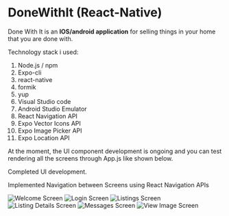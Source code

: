 # DoneWithIt (React-Native)

Done With It is an **IOS/android application** for selling things in your home that you are done with. 

Technology stack i used:
  1. Node.js / npm
  2. Expo-cli
  3. react-native
  4. formik
  5. yup
  6. Visual Studio code 
  7. Android Studio Emulator
  8. React Navigation API
  9. Expo Vector Icons API
  10. Expo Image Picker API
  11. Expo Location API

At the moment, the UI component development is ongoing and you can test rendering all the screens through App.js like shown below.

Completed UI development.

Implemented Navigation between Screens using React Navigation APIs

![Welcome Screen](https://user-images.githubusercontent.com/53824950/131983749-5fc3f2d8-9e36-4362-b389-e098cd9912e8.png)
![Login Screen](https://user-images.githubusercontent.com/53824950/131983877-40815987-2ece-4a71-9899-b7f4932b6827.png)
![Listings Screen](https://user-images.githubusercontent.com/53824950/131983983-aace9716-3762-4726-b360-fa5c95ec1b66.png)
![Listing Details Screen](https://user-images.githubusercontent.com/53824950/131984061-8d7a7475-89eb-49f0-b214-f499c5779c4c.png)
![Messages Screen](https://user-images.githubusercontent.com/53824950/131984164-6a1fc59c-de57-408b-99d6-b971953b6f69.png)
![View Image Screen](https://user-images.githubusercontent.com/53824950/131984196-d30dbdd7-3319-4246-9113-43167b10c6a9.png)
